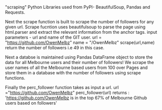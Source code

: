 "scraping" 
Python Libraries used from PyPI-  BeautifulSoup, Pandas and Requests.

Next the scrape function is built to scrape the number of followers for any given url. 
Scrape fucntion uses beautifulsoup to parse the page using html.parser and extract the relevant information from the anchor tags.
    input parameters  - url and name of the GIT user. 
    url = "https://github.com/OwenMelbz"
    name = "/OwenMelbz" 
    scrape(url,name) return the number of followers i.e 49 in this case. 

Next a databse is maintained using Pandas DataFrame object to store the data for all Melbourne users and their number of followers!
We scrape the user names of all the Melbourne based users from 100 over Pages and store them in a database with the number of followers using scrape functions. 

Finally the perc_follower function takes as input a url. 
    url ="https://github.com/OwenMelbz"
    perc_follower(url) returns :
      'https://github.com/OwenMelbz is in the top 67% of Melbourne Github users based on followers'
